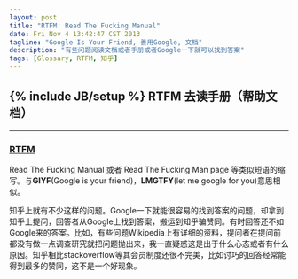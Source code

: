 ```yaml
---
layout: post
title: "RTFM: Read The Fucking Manual"
date: Fri Nov 4 13:42:47 CST 2013
tagline: "Google Is Your Friend, 善用Google, 文档"
description: "有些问题阅读文档或者手册或者Google一下就可以找到答案"
tags: [Glossary, RTFM, 知乎]
---
```

{% include JB/setup %}
RTFM 去读手册（帮助文档）
---

---

### [RTFM](http://en.wikipedia.org/wiki/RTFM)

Read The Fucking Manual 或者 Read The Fucking Man page 等类似短语的缩写。与**GIYF**(Google is your friend)，**LMGTFY**(let me google for you)意思相似。

知乎上就有不少这样的问题。Google一下就能很容易的找到答案的问题，却拿到知乎上提问，回答者从Google上找到答案，搬运到知乎骗赞同。有时回答还不如Google来的答案。比如，有些问题Wikipedia上有详细的资料，提问者在提问前都没有做一点调查研究就把问题抛出来，我一直疑惑这是出于什么心态或者有什么原因。知乎相比stackoverflow等其会员制度还很不完美，比如讨巧的回答经常能得到最多的赞同，这不是一个好现象。
